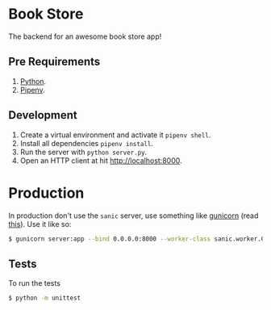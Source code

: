 # Book Store

The backend for an awesome book store app!

## Pre Requirements

1. [Python](https://www.python.org).
2. [Pipenv](https://docs.pipenv.org/).

## Development

1. Create a virtual environment and activate it `pipenv shell`.
2. Install all dependencies `pipenv install`.
3. Run the server with `python server.py`.
4. Open an HTTP client at hit [http://localhost:8000](http://localhost:8000).

# Production

In production don't use the `sanic` server, use something like [gunicorn](https://docs.gunicorn.org) (read [this](https://vsupalov.com/what-is-gunicorn)). Use it like so:

```bash
$ gunicorn server:app --bind 0.0.0.0:8000 --worker-class sanic.worker.GunicornWorker
```

## Tests

To run the tests

```bash
$ python -m unittest
```
